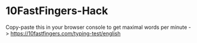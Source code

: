 # 10FastFingers-Hack

Copy-paste this in your browser console to get maximal words per minute -> https://10fastfingers.com/typing-test/english
